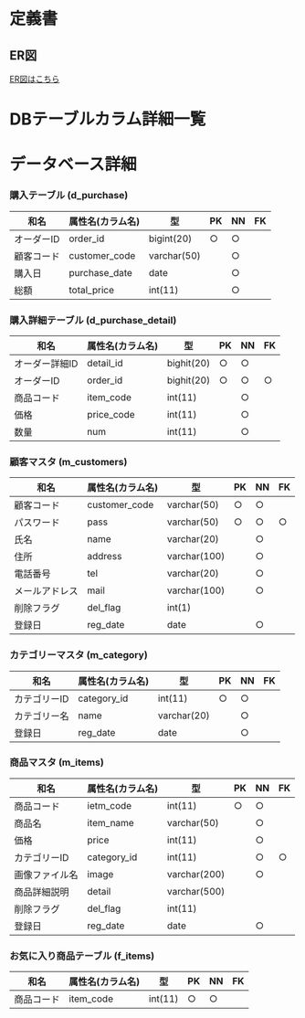 # 定義書
## ER図

[ER図はこちら](https://github.com/Aso2001001/2021sys-design/blob/main/src/md/ERsite.md "ER図はこちら")

# DBテーブルカラム詳細一覧

# データベース詳細

### 購入テーブル (d_purchase)

|和名|属性名(カラム名)|型|PK|NN|FK|
|-|-|-|-|-|-|
|オーダーID|order_id|bigint(20)|○|○||
|顧客コード|customer_code|varchar(50)||○||
|購入日|purchase_date|date||○||
|総額|total_price|int(11)||○||

### 購入詳細テーブル (d_purchase_detail)

|和名|属性名(カラム名)|型|PK|NN|FK|
|-|-|-|-|-|-|
|オーダー詳細ID|detail_id|bighit(20)|○|○||
|オーダーID|order_id|bighit(20)|○|○|○|
|商品コード|item_code|int(11)||○||
|価格|price_code|int(11)||○||
|数量|num|int(11)||○||

### 顧客マスタ (m_customers)

|和名|属性名(カラム名)|型|PK|NN|FK|
|-|-|-|-|-|-|
|顧客コード|customer_code|varchar(50)|○|○||
|パスワード|pass|varchar(50)|○|○|○|
|氏名|name|varchar(20)||○||
|住所|address|varchar(100)||○||
|電話番号|tel|varchar(20)||○||
|メールアドレス|mail|varchar(100)||○||
|削除フラグ|del_flag|int(1)||||
|登録日|reg_date|date||○||

### カテゴリーマスタ (m_category)

|和名|属性名(カラム名)|型|PK|NN|FK|
|-|-|-|-|-|-|
|カテゴリーID|category_id|int(11)|○|○||
|カテゴリー名|name|varchar(20)||○||
|登録日|reg_date|date||○||

### 商品マスタ (m_items)

|和名|属性名(カラム名)|型|PK|NN|FK|
|-|-|-|-|-|-|
|商品コード|ietm_code|int(11)|○|○||
|商品名|item_name|varchar(50)||○||
|価格|price|int(11)||○||
|カテゴリーID|category_id|int(11)||○|○|
|画像ファイル名|image|varchar(200)||○||
|商品詳細説明|detail|varchar(500)||||
|削除フラグ|del_flag|int(11)||||
|登録日|reg_date|date||○||

### お気に入り商品テーブル (f_items)

|和名|属性名(カラム名)|型|PK|NN|FK|
|-|-|-|-|-|-|
|商品コード|item_code|int(11)|○|○||
